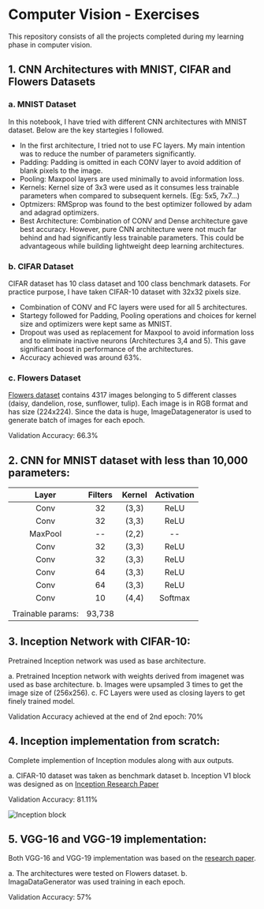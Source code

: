 # Computer Vision - Exercises

This repository consists of all the projects completed during my learning phase in computer vision.

## 1. CNN Architectures with MNIST, CIFAR and Flowers Datasets

### a. MNIST Dataset
In this notebook, I have tried with different CNN architectures with MNIST dataset. Below are the key startegies I followed.
-  In the first architecture, I tried not to use FC layers. My main intention was to reduce the number of parameters significantly.
-  Padding: Padding is omitted in each CONV layer to avoid addition of blank pixels to the image.
-  Pooling: Maxpool layers are used minimally to avoid information loss.
-  Kernels: Kernel size of 3x3 were used as it consumes less trainable parameters when compared to subsequent kernels. (Eg: 5x5, 7x7...)
-  Optmizers: RMSprop was found to the best optimizer followed by adam and adagrad optimizers.
-  Best Architecture: Combination of CONV and Dense architecture gave best accuracy. However, pure CNN architecture were not much far behind and had significantly less trainable parameters. This could be advantageous while building lightweight deep learning architectures.

### b. CIFAR Dataset
CIFAR dataset has 10 class dataset and 100 class benchmark datasets. For practice purpose, I have taken CIFAR-10 dataset with 32x32 pixels size.
-  Combination of CONV and FC layers were used for all 5 architectures.
-  Startegy followed for Padding, Pooling operations and choices for kernel size and optimizers were kept same as MNIST.
-  Dropout was used as replacement for Maxpool to avoid information loss and to eliminate inactive neurons (Architectures 3,4 and 5). This gave significant boost in performance of the architectures.
-  Accuracy achieved was around 63%.


### c. Flowers Dataset
[Flowers dataset](https://www.kaggle.com/alxmamaev/flowers-recognition) contains 4317 images belonging to 5 different classes (daisy, dandelion, rose, sunflower, tulip). Each image is in RGB format and has size (224x224). Since the data is huge, ImageDatagenerator is used to generate batch of images for each epoch.

Validation Accuracy: 66.3%

## 2. CNN for MNIST dataset with less than 10,000 parameters:

| Layer | Filters | Kernel | Activation |
|:-----:|:-------:|:------:|:----------:|
|Conv|32|(3,3)|ReLU|
|Conv|32|(3,3)|ReLU|
|MaxPool|--|(2,2)|--|
|Conv|32|(3,3)|ReLU|
|Conv|32|(3,3)|ReLU|
|Conv|64|(3,3)|ReLU|
|Conv|64|(3,3)|ReLU|
|Conv|10|(4,4)|Softmax|
|||||
|Trainable params:|93,738|


## 3. Inception Network with CIFAR-10:
Pretrained Inception network was used as base architecture.

a. Pretrained Inception network with weights derived from imagenet was used as base architecture.
b. Images were upsampled 3 times to get the image size of (256x256).
c. FC Layers were used as closing layers to get finely trained model.

Validation Accuracy achieved at the end of 2nd epoch: 70%

## 4. Inception implementation from scratch:
Complete implemention of Inception modules along with aux outputs.

a. CIFAR-10 dataset was taken as benchmark dataset
b. Inception V1 block was designed as on [Inception Research Paper](https://arxiv.org/pdf/1409.4842.pdf)

Validation Accuracy: 81.11%

![Inception block](https://miro.medium.com/max/1400/1*DKjGRDd_lJeUfVlY50ojOA.png)

## 5. VGG-16 and VGG-19 implementation:
Both VGG-16 and VGG-19 implementation was based on the [research paper](https://arxiv.org/pdf/1409.1556). 

a.  The architectures were tested on Flowers dataset.
b.  ImagaDataGenerator was used training in each epoch.

Validation Accuracy: 57%
